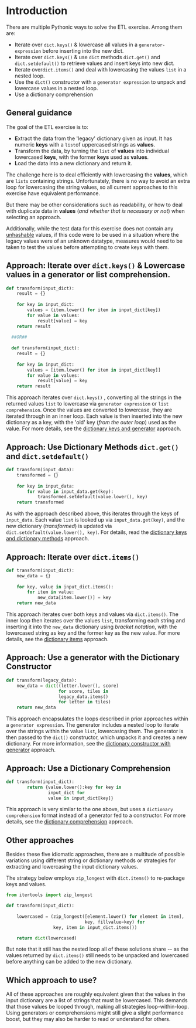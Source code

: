 # Introduction

There are multiple  Pythonic ways to solve the ETL exercise.
Among them are:

- Iterate over `dict.keys()` & lowercase all values in a `generator-expression` before inserting into the new dict.
- Iterate over  `dict.keys()` & use `dict` methods `dict.get()` and `dict.setdefault()` to retrieve values and insert keys into new dict.
- Iterate over`dict.items()`  and deal with lowercasing the values `list` in a nested loop.
- Use the  `dict()` constructor  with a `generator expression` to unpack and lowercase values in a nested loop.
- Use a dictionary comprehension



## General guidance

The goal of the ETL exercise is to:

*   **E**xtract the data from the 'legacy' dictionary given as input. It has numeric **keys** with a `list`of uppercased strings as **values**.
*   **T**ransform the data, by turning the `list` of **values** into individual lowercased **keys**, with the former **keys** used as **values**.
*   **L**oad the data into a new dictionary and return it.


The challenge here is to deal efficiently with lowercasing the **values**, which are `lists` containing strings.
Unfortunately, there is no way to avoid an extra loop for lowercasing the string values, so all current approaches to this exercise have equivalent performance.

But there may be other considerations such as readability, or  how to deal with duplicate data in **values** (_and whether that is necessary or not_) when selecting an approach.

Additionally, while the test data for this exercise does not contain any [unhashable][unhashable] values, if this code were to be used in a situation where the legacy values were of an unknown datatype, measures would need to be taken to test the values before attempting to create keys with them.


## Approach: Iterate over `dict.keys()` & Lowercase values in a generator or list comprehension.

```python
def transform(input_dict):
    result = {}
    
    for key in input_dict:
        values = (item.lower() for item in input_dict[key])
        for value in values:
            result[value] = key
    return result
  
  ##OR##
  
  def transform(input_dict):
    result = {}
    
    for key in input_dict:
        values = [item.lower() for item in input_dict[key]]
        for value in values:
            result[value] = key
    return result
```


This approach iterates over `dict.keys()` ,  converting all the strings in the returned values `list` to lowercase via `generator expression` or `list comprehension`.
Once the values are converted to lowercase, they are iterated through in an inner loop.
Each value is then inserted into the new dictionary as a key, with the 'old' key (_from the outer loop_) used as the value.
For more details, see the [dictionary keys and generator][dict-keys-and-generator ] approach.


## Approach: Use Dictionary Methods `dict.get()` and `dict.setdefault()`

```python
def transform(input_data):
    transformed = {}
    
    for key in input_data:
        for value in input_data.get(key):
            transformed.setdefault(value.lower(), key)
    return transformed
```


As with the approach described above, this iterates through the keys of `input_data`.
Each value `list` is looked up via `input_data.get(key)`, and the new dictionary (_transformed_) is updated via `dict.setdefault(value.lower(), key)`.
For details, read the [dictionary keys and dictionary methods][dict-keys-and-dict-methods] approach.


## Approach: Iterate over `dict.items()`

```python
def transform(input_dict):
    new_data = {}
    
    for key, value in input_dict.items():
        for item in value:
            new_data[item.lower()] = key
    return new_data
```


This approach iterates over both keys and values via `dict.items()`.
The inner loop then iterates over the values `list`, transforming each string and inserting it into the `new_data` dictionary using _bracket notation_, with the lowercased string as key and the former key as the new value.
For more details, see the [dictionary items][dict-items] approach.


## Approach: Use a generator with the Dictionary Constructor

```python
def transform(legacy_data):
    new_data = dict((letter.lower(), score)
                    for score, tiles in 
                    legacy_data.items() 
                    for letter in tiles)
    return new_data
```


This approach encapsulates the loops described in prior approaches within a `generator expression`.
The generator includes a nested loop to iterate over the strings within the value `list`, lowercasing them.
The generator is then passed to the `dict()` constructor, which unpacks it and creates a new dictionary.
For more information, see the [dictionary constructor with generator][dict-constructor-and-generator]  approach.


## Approach: Use a Dictionary Comprehension

```python
def transform(input_dict):
        return {value.lower():key for key in 
                input_dict for 
                value in input_dict[key]}
```



This approach is very similar to the one above, but uses a `dictionary comprehension` format instead of a generator fed to a constructor.
For more details, see the [dictionary comprehension][dictionary-comprehension] approach.



## Other approaches

Besides these five idiomatic approaches, there are a multitude of possible variations using different string or dictionary methods or strategies for extracting and lowercasing the input dictionary values.

The strategy below employs `zip_longest` with `dict.items()` to re-package keys and values.

```python
from itertools import zip_longest

def transform(input_dict):
    
    lowercased = (zip_longest([element.lower() for element in item], 
                              key, fillvalue=key) for 
                  key, item in input_dict.items())

    return dict(lowercased)
```


But note that it still has the nested loop all of these solutions share -- as the values returned by `dict.items()` still needs to be unpacked and lowercased before anything can be added to the new dictionary.



## Which approach to use?

All of these approaches are roughly equivalent given that the values in the input dictionary are a list of strings that must be lowercased.
This demands that those values be looped through, making all strategies loop-within-loop.
Using generators or comprehensions might still give a slight performance boost, but they may also be harder to read or understand for others.


[dict-constructor-and-generator]:  https://exercism.org/tracks/python/exercises/etl/approaches/dict-constructor-and-generator
[dict-items]:  https://exercism.org/tracks/python/exercises/etl/approaches/dict-items
[dict-keys-and-dict-methods]:  https://exercism.org/tracks/python/exercises/etl/approaches/dict-keys-and-dict-methods
[dict-keys-and-generator ]:  https://exercism.org/tracks/python/exercises/etl/approaches/dict-keys-and-generator
[dictionary-comprehension]:  https://exercism.org/tracks/python/exercises/etl/approaches/dictionary-comprehension
[unhashable]: https://docs.python.org/3/glossary.html#term-hashable
